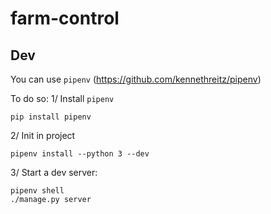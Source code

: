farm-control
============

## Dev

You can use `pipenv` (https://github.com/kennethreitz/pipenv)

To do so:
1/ Install `pipenv`

```
pip install pipenv
```

2/ Init in project
```
pipenv install --python 3 --dev
```

3/ Start a dev server:
```
pipenv shell
./manage.py server
```

